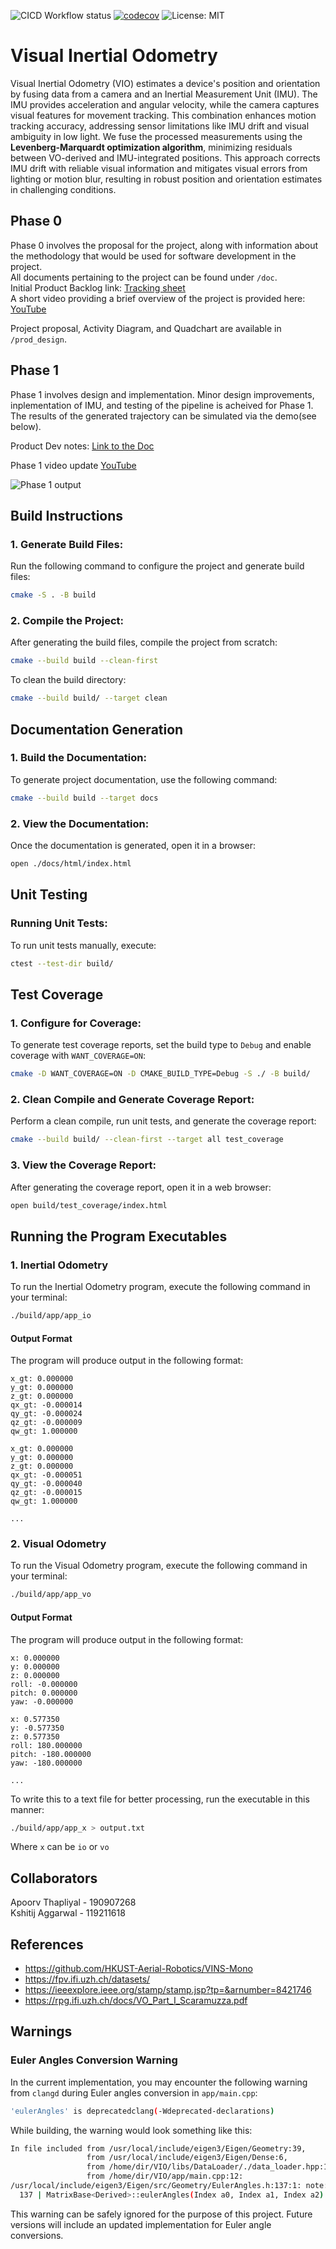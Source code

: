 ![CICD Workflow status](https://github.com/KshitijAggarwal8/Visual-Inertial-Odometry/actions/workflows/run-unit-test-and-upload-codecov.yml/badge.svg) [![codecov](https://codecov.io/gh/Apoorv-1009/Visual-Inertial-Odometry/graph/badge.svg?token=QapVFaDHVu)](https://codecov.io/gh/Apoorv-1009/Visual-Inertial-Odometry) ![License: MIT](https://img.shields.io/badge/License-MIT-yellow.svg)

# Visual Inertial Odometry
Visual Inertial Odometry (VIO) estimates a device's position and orientation by fusing data from a camera and an Inertial Measurement Unit (IMU). The IMU provides acceleration and angular velocity, while the camera captures visual features for movement tracking. This combination enhances motion tracking accuracy, addressing sensor limitations like IMU drift and visual ambiguity in low light. We fuse the processed measurements using the **Levenberg-Marquardt optimization algorithm**, minimizing residuals between VO-derived and IMU-integrated positions. This approach corrects IMU drift with reliable visual information and mitigates visual errors from lighting or motion blur, resulting in robust position and orientation estimates in challenging conditions.

## Phase 0
Phase 0 involves the proposal for the project, along with information about the methodology that would be used for software development in the project. </br>
All documents pertaining to the project can be found under `/doc`. </br>
Initial Product Backlog link: [Tracking sheet](https://tinyurl.com/bdfh7sdd) </br>
A short video providing a brief overview of the project is provided here: [YouTube](https://www.youtube.com/watch?v=4DxbtCh8VpY)

Project proposal, Activity Diagram, and Quadchart are available in `/prod_design`.

## Phase 1
Phase 1 involves design and implementation. Minor design improvements, inplementation of IMU, and testing of the pipeline is acheived for Phase 1. The results of the generated trajectory can be simulated via the demo(see below).

Product Dev notes: [Link to the Doc](https://docs.google.com/document/d/1cVjzil5ohEbe0I8bfL9t0BLCOK_g_wfpm6qkm9jk-AY/edit?tab=t.0)

Phase 1 video update [YouTube](https://www.youtube.com/watch?v=6oLZZU_Cp_c)

![Phase 1 output](Results/phase1_output.jpeg)




## Build Instructions

### 1. Generate Build Files:
Run the following command to configure the project and generate build files:
```bash
cmake -S . -B build
```

### 2. Compile the Project:
After generating the build files, compile the project from scratch:
```bash
cmake --build build --clean-first
```
To clean the build directory:
```bash
cmake --build build/ --target clean
```

## Documentation Generation

### 1. Build the Documentation:
To generate project documentation, use the following command:
```bash
cmake --build build --target docs
```

### 2. View the Documentation:
Once the documentation is generated, open it in a browser:
```bash
open ./docs/html/index.html
```

## Unit Testing

### Running Unit Tests:
To run unit tests manually, execute:
```bash
ctest --test-dir build/
```

## Test Coverage

### 1. Configure for Coverage:
To generate test coverage reports, set the build type to `Debug` and enable coverage with `WANT_COVERAGE=ON`:
```bash
cmake -D WANT_COVERAGE=ON -D CMAKE_BUILD_TYPE=Debug -S ./ -B build/
```

### 2. Clean Compile and Generate Coverage Report:
Perform a clean compile, run unit tests, and generate the coverage report:
```bash
cmake --build build/ --clean-first --target all test_coverage
```

### 3. View the Coverage Report:
After generating the coverage report, open it in a web browser:
```bash
open build/test_coverage/index.html
```

## Running the Program Executables

### 1. Inertial Odometry
To run the Inertial Odometry program, execute the following command in your terminal:

```bash
./build/app/app_io
```

#### Output Format
The program will produce output in the following format:

```
x_gt: 0.000000
y_gt: 0.000000
z_gt: 0.000000
qx_gt: -0.000014
qy_gt: -0.000024
qz_gt: -0.000009
qw_gt: 1.000000

x_gt: 0.000000
y_gt: 0.000000
z_gt: 0.000000
qx_gt: -0.000051
qy_gt: -0.000040
qz_gt: -0.000015
qw_gt: 1.000000

...
```

### 2. Visual Odometry
To run the Visual Odometry program, execute the following command in your terminal:

```bash
./build/app/app_vo
```

#### Output Format
The program will produce output in the following format:

```
x: 0.000000
y: 0.000000
z: 0.000000
roll: -0.000000
pitch: 0.000000
yaw: -0.000000

x: 0.577350
y: -0.577350
z: 0.577350
roll: 180.000000
pitch: -180.000000
yaw: -180.000000

...
```

To write this to a text file for better processing, run the executable in this manner:
```bash
./build/app/app_x > output.txt
```

Where `x` can be `io` or `vo` 

## Collaborators
Apoorv Thapliyal - 190907268 </br>
Kshitij Aggarwal - 119211618

## References
- https://github.com/HKUST-Aerial-Robotics/VINS-Mono
- https://fpv.ifi.uzh.ch/datasets/
- https://ieeexplore.ieee.org/stamp/stamp.jsp?tp=&arnumber=8421746
- https://rpg.ifi.uzh.ch/docs/VO_Part_I_Scaramuzza.pdf

## Warnings
### Euler Angles Conversion Warning

In the current implementation, you may encounter the following warning from `clangd` during Euler angles conversion in `app/main.cpp`: 
```bash
'eulerAngles' is deprecatedclang(-Wdeprecated-declarations)
```
While building, the warning would look something like this:
```bash
In file included from /usr/local/include/eigen3/Eigen/Geometry:39,
                 from /usr/local/include/eigen3/Eigen/Dense:6,
                 from /home/dir/VIO/libs/DataLoader/./data_loader.hpp:19,
                 from /home/dir/VIO/app/main.cpp:12:
/usr/local/include/eigen3/Eigen/src/Geometry/EulerAngles.h:137:1: note: declared here
  137 | MatrixBase<Derived>::eulerAngles(Index a0, Index a1, Index a2) const {
```
This warning can be safely ignored for the purpose of this project. Future versions will include an updated implementation for Euler angle conversions.
